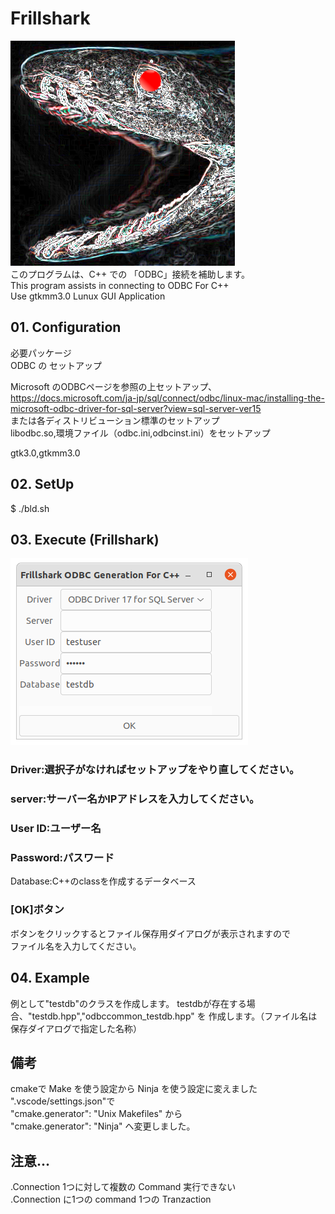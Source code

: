 # Frillshark  
![Fril Shark](image/rabuka.png)  
このプログラムは、C++ での 「ODBC」接続を補助します。  
This program assists in connecting to ODBC For C++  
Use gtkmm3.0 Lunux GUI Application
  
## 01. Configuration  
 必要パッケージ  
 ODBC の セットアップ  
   
 Microsoft のODBCページを参照の上セットアップ、  
 https://docs.microsoft.com/ja-jp/sql/connect/odbc/linux-mac/installing-the-microsoft-odbc-driver-for-sql-server?view=sql-server-ver15  
または各ディストリビューション標準のセットアップ  
libodbc.so,環境ファイル（odbc.ini,odbcinst.ini）をセットアップ  

gtk3.0,gtkmm3.0  
  
## 02. SetUp
$ ./bld.sh  

## 03. Execute (Frillshark)  
![Frilsharkform](image/FrillsharkScreenshot.png)  
### Driver:選択子がなければセットアップをやり直してください。  
### server:サーバー名かIPアドレスを入力してください。  
### User ID:ユーザー名  
### Password:パスワード  
Database:C++のclassを作成するデータベース  
### [OK]ボタン   
ボタンをクリックするとファイル保存用ダイアログが表示されますので  
ファイル名を入力してください。  

## 04. Example  
例として"testdb"のクラスを作成します。
testdbが存在する場合、"testdb.hpp","odbccommon_testdb.hpp" を
作成します。（ファイル名は保存ダイアログで指定した名称）  


## 備考  
cmakeで Make を使う設定から Ninja を使う設定に変えました  
".vscode/settings.json"で  
"cmake.generator": "Unix Makefiles" から  
"cmake.generator": "Ninja" へ変更しました。  
  
## 注意...  
.Connection 1つに対して複数の Command 実行できない  
.Connection に1つの command 1つの Tranzaction
  
  